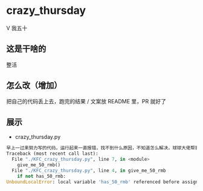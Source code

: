 # crazy_thursday
V 我五十

## 这是干啥的

整活

## 怎么改（增加）

把自己的代码丢上去，跑完的结果 / 文案放 README 里，PR 就好了

## 展示

* crazy_thursday.py

```python
早上一过来努力写的代码，运行起来一直报错，找不到什么原因，不知道怎么解决，球球大佬帮我看下！以下是报错信息：
Traceback (most recent call last):
  File "./KFC_crazy_thursday.py", line 7, in <module>
    give_me_50_rmb()
  File "./KFC_crazy_thursday.py", line 4, in give_me_50_rmb
    if not has_50_rmb:
UnboundLocalError: local variable 'has_50_rmb' referenced before assignment
```

